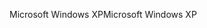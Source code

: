 <span data-ttu-id="87706-101">Microsoft Windows XP</span><span class="sxs-lookup"><span data-stu-id="87706-101">Microsoft Windows XP</span></span>